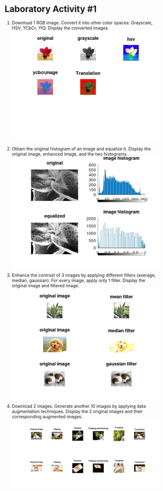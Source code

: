 # Laboratory Activity #1

1. Download 1 RGB image. Convert it into other color spaces: Grayscale, HSV,
YCbCr, YIQ. Display the converted images.
![alt text](https://github.com/DonJM/Image_Processing/blob/master/result/Item1.jpg?raw=true)

2. Obtain the original histogram of an image and equalize it. Display the original
image, enhanced image, and the two histograms.
![alt text](https://github.com/DonJM/Image_Processing/blob/master/result/Item2.jpg?raw=true)

3. Enhance the contrast of 3 images by applying different filters (average,
median, gaussian). For every image, apply only 1 filter. Display the original
image and filtered image.
![alt text](https://github.com/DonJM/Image_Processing/blob/master/result/Item3.jpg?raw=true)

4. Download 2 images. Generate another 10 images by applying data
augmentation techniques. Display the 2 original images and their
corresponding augmented images.
![alt text](https://github.com/DonJM/Image_Processing/blob/master/result/Item4.jpg?raw=true)
